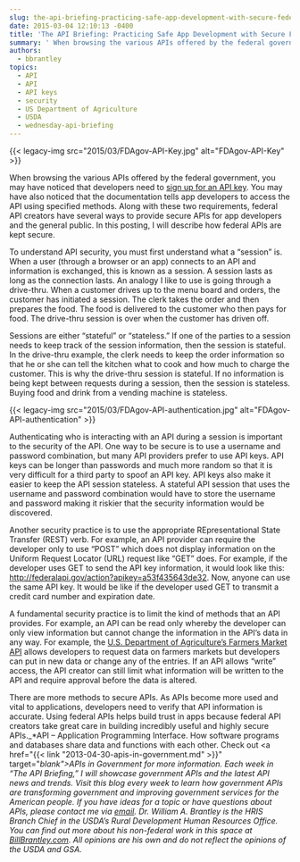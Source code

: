```yaml
---
slug: the-api-briefing-practicing-safe-app-development-with-secure-federal-apis
date: 2015-03-04 12:10:13 -0400
title: 'The API Briefing: Practicing Safe App Development with Secure Federal APIs'
summary: ' When browsing the various APIs offered by the federal government, you may have noticed that developers need to sign up for an API key. You may have also noticed that the documentation tells app developers to access the API using specified methods. Along with these two requirements, federal API creators'
authors:
  - bbrantley
topics:
  - API
  - API
  - API keys
  - security
  - US Department of Agriculture
  - USDA
  - wednesday-api-briefing
---
```


{{< legacy-img src="2015/03/FDAgov-API-Key.jpg" alt="FDAgov-API-Key" >}}

When browsing the various APIs offered by the federal government, you may have noticed that developers need to [sign up for an API key](https://open.fda.gov/api/reference/#authentication). You may have also noticed that the documentation tells app developers to access the API using specified methods. Along with these two requirements, federal API creators have several ways to provide secure APIs for app developers and the general public. In this posting, I will describe how federal APIs are kept secure.

To understand API security, you must first understand what a “session” is. When a user (through a browser or an app) connects to an API and information is exchanged, this is known as a session. A session lasts as long as the connection lasts. An analogy I like to use is going through a drive-thru. When a customer drives up to the menu board and orders, the customer has initiated a session. The clerk takes the order and then prepares the food. The food is delivered to the customer who then pays for food. The drive-thru session is over when the customer has driven off.

Sessions are either “stateful” or “stateless.” If one of the parties to a session needs to keep track of the session information, then the session is stateful. In the drive-thru example, the clerk needs to keep the order information so that he or she can tell the kitchen what to cook and how much to charge the customer. This is why the drive-thru session is stateful. If no information is being kept between requests during a session, then the session is stateless. Buying food and drink from a vending machine is stateless.

{{< legacy-img src="2015/03/FDAgov-API-authentication.jpg" alt="FDAgov-API-authentication" >}}

 

Authenticating who is interacting with an API during a session is important to the security of the API. One way to be secure is to use a username and password combination, but many API providers prefer to use API keys. API keys can be longer than passwords and much more random so that it is very difficult for a third party to spoof an API key. API keys also make it easier to keep the API session stateless. A stateful API session that uses the username and password combination would have to store the username and password making it riskier that the security information would be discovered.

Another security practice is to use the appropriate REpresentational State Transfer (REST) verb. For example, an API provider can require the developer only to use “POST” which does not display information on the Uniform Request Locator (URL) request like “GET” does. For example, if the developer uses GET to send the API key information, it would look like this: http://federalapi.gov/action?apikey=a53f435643de32. Now, anyone can use the same API key. It would be like if the developer used GET to transmit a credit card number and expiration date.

A fundamental security practice is to limit the kind of methods that an API provides. For example, an API can be read only whereby the developer can only view information but cannot change the information in the API’s data in any way. For example, the <a href="http://search.ams.usda.gov/farmersmarkets/v1/svcdesc.html" target="_blank">U.S. Department of Agriculture’s Farmers Market API</a> allows developers to request data on farmers markets but developers can put in new data or change any of the entries. If an API allows “write” access, the API creator can still limit what information will be written to the API and require approval before the data is altered.

There are more methods to secure APIs. As APIs become more used and vital to applications, developers need to verify that API information is accurate. Using federal APIs helps build trust in apps because federal API creators take great care in building incredibly useful and highly secure APIs._*API – Application Programming Interface. How software programs and databases share data and functions with each other. Check out <a href="{{< link "2013-04-30-apis-in-government.md" >}}" target="_blank">APIs in Government</a> for more information._
_Each week in “The API Briefing,” I will showcase government APIs and the latest API news and trends. Visit this blog every week to learn how government APIs are transforming government and improving government services for the American people. If you have ideas for a topic or have questions about APIs, please contact me via <a href="mailto:%20bill.brantley@wdc.usda.gov" target="_blank">email</a>._
_Dr. William A. Brantley is the HRIS Branch Chief in the USDA’s Rural Development Human Resources Office. You can find out more about his non-federal work in this space at <a href="http://billbrantley.com/" target="_blank">BillBrantley.com</a>. All opinions are his own and do not reflect the opinions of the USDA and GSA._
